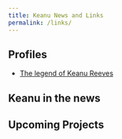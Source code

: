 ```yaml
---
title: Keanu News and Links
permalink: /links/
---
```


## Profiles

 - [The legend of Keanu Reeves](https://www.gq.com/story/the-legend-of-keanu-reeves)


## Keanu in the news


## Upcoming Projects

